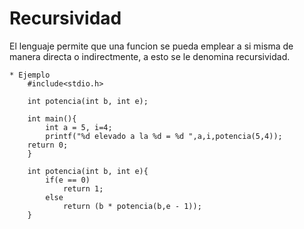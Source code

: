 # Recursividad

El lenguaje permite que una funcion se pueda emplear a si misma de manera directa o indirectmente, a esto se le denomina recursividad.

	* Ejemplo
		#include<stdio.h>
		
		int potencia(int b, int e);

		int main(){
			int a = 5, i=4;
			printf("%d elevado a la %d = %d ",a,i,potencia(5,4));
		return 0;
		}
	
		int potencia(int b, int e){
			if(e == 0)
				return 1;
			else
				return (b * potencia(b,e - 1));
		}
